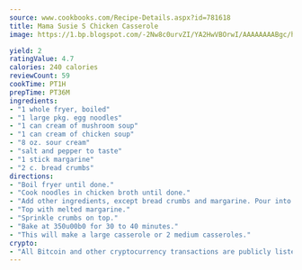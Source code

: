 ```yaml
---
source: www.cookbooks.com/Recipe-Details.aspx?id=781618
title: Mama Susie S Chicken Casserole
image: https://1.bp.blogspot.com/-2Nw8c0urvZI/YA2HwVBOrwI/AAAAAAAABgc/hcoCuYbLRGghREWYfHLERS8jzKEXzVPXwCLcBGAsYHQ/s154/14.png

yield: 2
ratingValue: 4.7
calories: 240 calories
reviewCount: 59
cookTime: PT1H
prepTime: PT36M
ingredients:
- "1 whole fryer, boiled"
- "1 large pkg. egg noodles"
- "1 can cream of mushroom soup"
- "1 can cream of chicken soup"
- "8 oz. sour cream"
- "salt and pepper to taste"
- "1 stick margarine"
- "2 c. bread crumbs"
directions:
- "Boil fryer until done."
- "Cook noodles in chicken broth until done."
- "Add other ingredients, except bread crumbs and margarine. Pour into baking dish."
- "Top with melted margarine."
- "Sprinkle crumbs on top."
- "Bake at 350u00b0 for 30 to 40 minutes."
- "This will make a large casserole or 2 medium casseroles."
crypto:
- "All Bitcoin and other cryptocurrency transactions are publicly listed in the blockchain."
---
```

